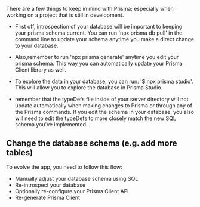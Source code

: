 There are a few things to keep in mind with Prisma; especially when working on a project that is still in development.

- First off, introspection of your database will be important to keeping your prisma schema current. You can
run 'npx prisma db pull' in the command line to update your schema anytime you make a direct change to your
database.

- Also,remember to run 'npx prisma generate' anytime you edit your prisma schema. This way you can automatically
update your Prisma Client library as well.

- To explore the data in your database, you can run: '$ npx prisma studio'. This will allow you to explore the database in Prisma Studio.

- remember that the typeDefs file inside of your server directory will not update automatically when making changes to Prisma or through any of the Prisma commands. If you edit the schema in your database, you also will need to edit the typeDefs to more closely match the new SQL schema you've implemented.

## Change the database schema (e.g. add more tables)
To evolve the app, you need to follow this flow:

- Manually adjust your database schema using SQL
- Re-introspect your database
- Optionally re-configure your Prisma Client API
- Re-generate Prisma Client
